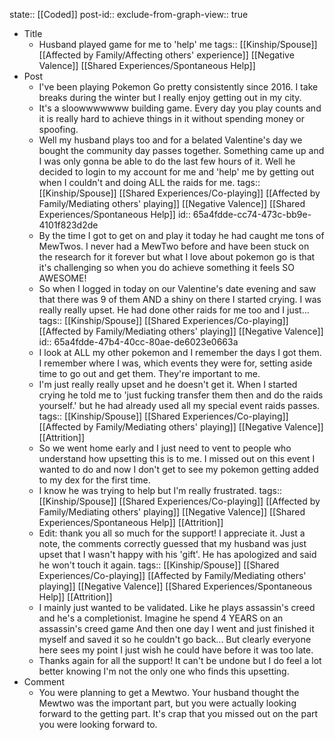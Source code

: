 state:: [[Coded]]
post-id::
exclude-from-graph-view:: true

- Title
	- Husband played game for me to 'help' me
	  tags:: [[Kinship/Spouse]] [[Affected by Family/Affecting others' experience]] [[Negative Valence]] [[Shared Experiences/Spontaneous Help]]
- Post
	- I've been playing Pokemon Go pretty consistently since 2016. I take breaks during the winter but I really enjoy getting out in my city.
	- It's a sloowwwwwww building game. Every day you play counts and it is really hard to achieve things in it without spending money or spoofing.
	- Well my husband plays too and for a belated Valentine's day we bought the community day passes together. Something came up and I was only gonna be able to do the last few hours of it. Well he decided to login to my account for me and 'help' me by getting out when I couldn't and doing ALL the raids for me.
	  tags:: [[Kinship/Spouse]] [[Shared Experiences/Co-playing]] [[Affected by Family/Mediating others' playing]] [[Negative Valence]] [[Shared Experiences/Spontaneous Help]]
	  id:: 65a4fdde-cc74-473c-bb9e-4101f823d2de
	- By the time I got to get on and play it today he had caught me tons of MewTwos. I never had a MewTwo before and have been stuck on the research for it forever but what I love about pokemon go is that it's challenging so when you do achieve something it feels SO AWESOME!
	- So when I logged in today on our Valentine's date evening and saw that there was 9 of them AND a shiny on there I started crying. I was really really upset. He had done other raids for me too and I just...
	  tags:: [[Kinship/Spouse]] [[Shared Experiences/Co-playing]] [[Affected by Family/Mediating others' playing]] [[Negative Valence]]
	  id:: 65a4fdde-47b4-40cc-80ae-de6023e0663a
	- I look at ALL my other pokemon and I remember the days I got them. I remember where I was, which events they were for, setting aside time to go out and get them. They're important to me.
	- I'm just really really upset and he doesn't get it. When I started crying he told me to 'just fucking transfer them then and do the raids yourself.' but he had already used all my special event raids passes.
	  tags:: [[Kinship/Spouse]] [[Shared Experiences/Co-playing]] [[Affected by Family/Mediating others' playing]] [[Negative Valence]] [[Attrition]]
	- So we went home early and I just need to vent to people who understand how upsetting this is to me. I missed out on this event I wanted to do and now I don't get to see my pokemon getting added to my dex for the first time.
	- I know he was trying to help but I'm really frustrated.
	  tags:: [[Kinship/Spouse]] [[Shared Experiences/Co-playing]] [[Affected by Family/Mediating others' playing]] [[Negative Valence]] [[Shared Experiences/Spontaneous Help]] [[Attrition]]
	- Edit: thank you all so much for the support! I appreciate it. Just a note, the comments correctly guessed that my husband was just upset that I wasn't happy with his 'gift'. He has apologized and said he won't touch it again.
	  tags:: [[Kinship/Spouse]] [[Shared Experiences/Co-playing]] [[Affected by Family/Mediating others' playing]] [[Negative Valence]] [[Shared Experiences/Spontaneous Help]] [[Attrition]]
	- I mainly just wanted to be validated. Like he plays assassin's creed and he's a completionist. Imagine he spend 4 YEARS on an assassin's creed game And then one day I went and just finished it myself and saved it so he couldn't go back... But clearly everyone here sees my point I just wish he could have before it was too late.
	- Thanks again for all the support! It can't be undone but I do feel a lot better knowing I'm not the only one who finds this upsetting.
- Comment
	- You were planning to get a Mewtwo. Your husband thought the Mewtwo was the important part, but you were actually looking forward to the getting part. It's crap that you missed out on the part you were looking forward to.